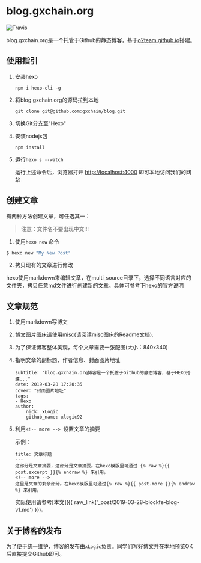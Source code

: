 # blog.gxchain.org
![Travis](https://travis-ci.org/blockfe/blockfe.github.io.svg?branch=hexo)

blog.gxchain.org是一个托管于Github的静态博客，基于[o2team.github.io](https://github.com/o2team/o2team.github.io)搭建。

<!-- more -->

## 使用指引

1. 安装hexo

    ```
    npm i hexo-cli -g
    ```

2. 将blog.gxchain.org的源码拉到本地

    ```
    git clone git@github.com:gxchain/blog.git
    ```

3. 切换Git分支至"Hexo"

4. 安装nodejs包

    ```
    npm install
    ```

5. 运行`hexo s --watch`

    运行上述命令后，浏览器打开 [http://localhost:4000](http://localhost:4000) 即可本地访问我们的网站
    
## 创建文章

有两种方法创建文章，可任选其一：

> 注意：文件名不要出现中文!!!

1. 使用`hexo new` 命令
  
  ``` bash
  $ hexo new "My New Post"
  ```

2. 拷贝现有的文章进行修改
  
  hexo使用markdown来编辑文章，在multi_source目录下，选择不同语言对应的文件夹，拷贝任意md文件进行创建新的文章。具体可参考下hexo的官方说明

## 文章规范

1. 使用markdown写博文 
2. 博文图片图床请使用[misc](https://github.com/blockfe/misc)(请阅读misc图床的Readme文档).
3. 为了保证博客整体美观，每个文章需要一张配图(大小：840x340)
4. 指明文章的副标题、作者信息、封面图片地址

    ```
    subtitle: "blog.gxchain.org博客是一个托管于Github的静态博客，基于HEXO搭建..."
    date: 2019-03-28 17:20:35
    cover: "封面图片地址"
    tags:
    - Hexo
    author:
        nick: xLogic
        github_name: xlogic92

    ```
5. 利用`<!-- more --> `设置文章的摘要

    示例：
    ```
    title: 文章标题
    ---
    这部分是文章摘要，这部分是文章摘要。在hexo模版里可通过 {% raw %}{{ post.excerpt }}{% endraw %} 来引用。
    <!-- more --> 
    这里是文章的剩余部分。在hexo模版里可通过{% raw %}{{ post.more }}{% endraw %} 来引用。
    ```

    实际使用请参考[本文]({{ raw_link('_post/2019-03-28-blockfe-blog-v1.md') }})。

## 关于博客的发布

为了便于统一维护，博客的发布由`xLogic`负责。同学们写好博文并在本地预览OK后直接提交Github即可。  
